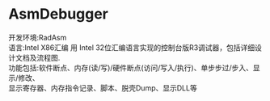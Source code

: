 # AsmDebugger
开发环境:RadAsm  
语言:Intel X86汇编
用 Intel 32位汇编语言实现的控制台版R3调试器，包括详细设计文档及流程图.  
功能包括:软件断点、内存(读/写)/硬件断点(访问/写入/执行)、单步步过/步入、显示/修改、  
显示寄存器、内存指令记录、脚本、脱壳Dump、显示DLL等  

